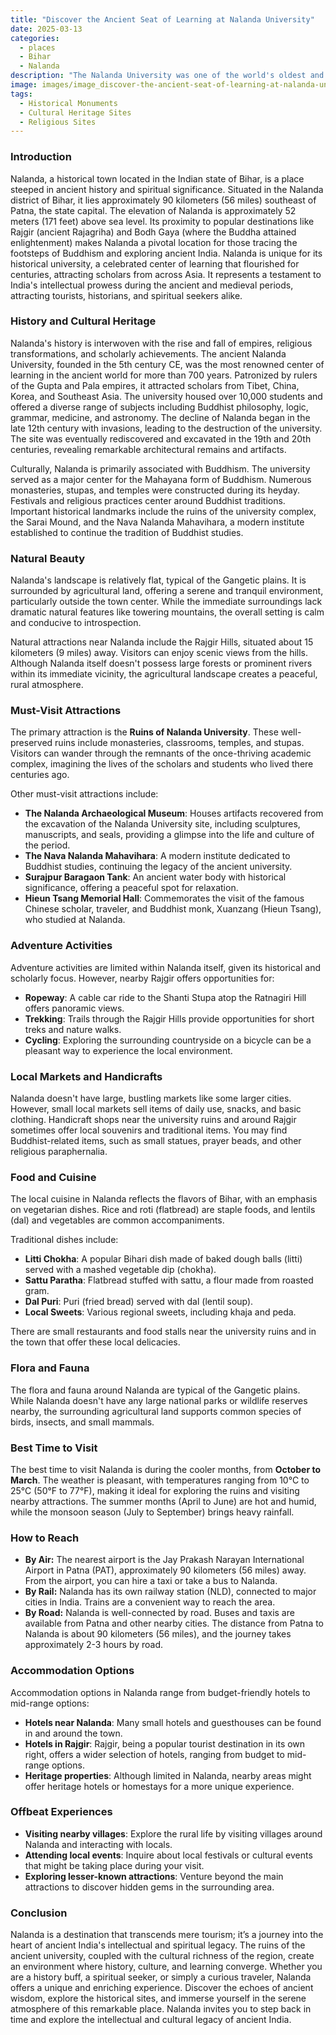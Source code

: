 ```yaml
---
title: "Discover the Ancient Seat of Learning at Nalanda University"
date: 2025-03-13
categories:
  - places
  - Bihar
  - Nalanda
description: "The Nalanda University was one of the world's oldest and most renowned centers of learning, attracting scholars from across Asia. Its ruins showcase ancient Buddhist architecture and provide insights into India's educational legacy."
image: images/image_discover-the-ancient-seat-of-learning-at-nalanda-university.png
tags: 
  - Historical Monuments
  - Cultural Heritage Sites
  - Religious Sites
---
```



### **Introduction**

Nalanda, a historical town located in the Indian state of Bihar, is a place steeped in ancient history and spiritual significance. Situated in the Nalanda district of Bihar, it lies approximately 90 kilometers (56 miles) southeast of Patna, the state capital. The elevation of Nalanda is approximately 52 meters (171 feet) above sea level. Its proximity to popular destinations like Rajgir (ancient Rajagriha) and Bodh Gaya (where the Buddha attained enlightenment) makes Nalanda a pivotal location for those tracing the footsteps of Buddhism and exploring ancient India. Nalanda is unique for its historical university, a celebrated center of learning that flourished for centuries, attracting scholars from across Asia. It represents a testament to India's intellectual prowess during the ancient and medieval periods, attracting tourists, historians, and spiritual seekers alike.

### **History and Cultural Heritage**

Nalanda's history is interwoven with the rise and fall of empires, religious transformations, and scholarly achievements. The ancient Nalanda University, founded in the 5th century CE, was the most renowned center of learning in the ancient world for more than 700 years. Patronized by rulers of the Gupta and Pala empires, it attracted scholars from Tibet, China, Korea, and Southeast Asia. The university housed over 10,000 students and offered a diverse range of subjects including Buddhist philosophy, logic, grammar, medicine, and astronomy. The decline of Nalanda began in the late 12th century with invasions, leading to the destruction of the university. The site was eventually rediscovered and excavated in the 19th and 20th centuries, revealing remarkable architectural remains and artifacts.

Culturally, Nalanda is primarily associated with Buddhism. The university served as a major center for the Mahayana form of Buddhism. Numerous monasteries, stupas, and temples were constructed during its heyday. Festivals and religious practices center around Buddhist traditions. Important historical landmarks include the ruins of the university complex, the Sarai Mound, and the Nava Nalanda Mahavihara, a modern institute established to continue the tradition of Buddhist studies.



### **Natural Beauty**

Nalanda's landscape is relatively flat, typical of the Gangetic plains. It is surrounded by agricultural land, offering a serene and tranquil environment, particularly outside the town center. While the immediate surroundings lack dramatic natural features like towering mountains, the overall setting is calm and conducive to introspection.

Natural attractions near Nalanda include the Rajgir Hills, situated about 15 kilometers (9 miles) away. Visitors can enjoy scenic views from the hills. Although Nalanda itself doesn't possess large forests or prominent rivers within its immediate vicinity, the agricultural landscape creates a peaceful, rural atmosphere.

### **Must-Visit Attractions**

The primary attraction is the **Ruins of Nalanda University**. These well-preserved ruins include monasteries, classrooms, temples, and stupas. Visitors can wander through the remnants of the once-thriving academic complex, imagining the lives of the scholars and students who lived there centuries ago.



Other must-visit attractions include:

*   **The Nalanda Archaeological Museum**: Houses artifacts recovered from the excavation of the Nalanda University site, including sculptures, manuscripts, and seals, providing a glimpse into the life and culture of the period.
*   **The Nava Nalanda Mahavihara**: A modern institute dedicated to Buddhist studies, continuing the legacy of the ancient university.
*   **Surajpur Baragaon Tank**: An ancient water body with historical significance, offering a peaceful spot for relaxation.
*   **Hieun Tsang Memorial Hall**: Commemorates the visit of the famous Chinese scholar, traveler, and Buddhist monk, Xuanzang (Hieun Tsang), who studied at Nalanda.

### **Adventure Activities**

Adventure activities are limited within Nalanda itself, given its historical and scholarly focus. However, nearby Rajgir offers opportunities for:

*   **Ropeway**: A cable car ride to the Shanti Stupa atop the Ratnagiri Hill offers panoramic views.
*   **Trekking**: Trails through the Rajgir Hills provide opportunities for short treks and nature walks.
*   **Cycling**: Exploring the surrounding countryside on a bicycle can be a pleasant way to experience the local environment.

### **Local Markets and Handicrafts**

Nalanda doesn't have large, bustling markets like some larger cities. However, small local markets sell items of daily use, snacks, and basic clothing. Handicraft shops near the university ruins and around Rajgir sometimes offer local souvenirs and traditional items. You may find Buddhist-related items, such as small statues, prayer beads, and other religious paraphernalia.



### **Food and Cuisine**

The local cuisine in Nalanda reflects the flavors of Bihar, with an emphasis on vegetarian dishes. Rice and roti (flatbread) are staple foods, and lentils (dal) and vegetables are common accompaniments.

Traditional dishes include:

*   **Litti Chokha**: A popular Bihari dish made of baked dough balls (litti) served with a mashed vegetable dip (chokha).
*   **Sattu Paratha**: Flatbread stuffed with sattu, a flour made from roasted gram.
*   **Dal Puri**: Puri (fried bread) served with dal (lentil soup).
*   **Local Sweets**: Various regional sweets, including khaja and peda.

There are small restaurants and food stalls near the university ruins and in the town that offer these local delicacies.

### **Flora and Fauna**

The flora and fauna around Nalanda are typical of the Gangetic plains. While Nalanda doesn't have any large national parks or wildlife reserves nearby, the surrounding agricultural land supports common species of birds, insects, and small mammals.

### **Best Time to Visit**

The best time to visit Nalanda is during the cooler months, from **October to March**. The weather is pleasant, with temperatures ranging from 10°C to 25°C (50°F to 77°F), making it ideal for exploring the ruins and visiting nearby attractions. The summer months (April to June) are hot and humid, while the monsoon season (July to September) brings heavy rainfall.

### **How to Reach**

*   **By Air:** The nearest airport is the Jay Prakash Narayan International Airport in Patna (PAT), approximately 90 kilometers (56 miles) away. From the airport, you can hire a taxi or take a bus to Nalanda.
*   **By Rail:** Nalanda has its own railway station (NLD), connected to major cities in India. Trains are a convenient way to reach the area.
*   **By Road:** Nalanda is well-connected by road. Buses and taxis are available from Patna and other nearby cities. The distance from Patna to Nalanda is about 90 kilometers (56 miles), and the journey takes approximately 2-3 hours by road.



### **Accommodation Options**

Accommodation options in Nalanda range from budget-friendly hotels to mid-range options:

*   **Hotels near Nalanda**: Many small hotels and guesthouses can be found in and around the town.
*   **Hotels in Rajgir**: Rajgir, being a popular tourist destination in its own right, offers a wider selection of hotels, ranging from budget to mid-range options.
*   **Heritage properties**: Although limited in Nalanda, nearby areas might offer heritage hotels or homestays for a more unique experience.

### **Offbeat Experiences**

*   **Visiting nearby villages**: Explore the rural life by visiting villages around Nalanda and interacting with locals.
*   **Attending local events**: Inquire about local festivals or cultural events that might be taking place during your visit.
*   **Exploring lesser-known attractions**: Venture beyond the main attractions to discover hidden gems in the surrounding area.

### **Conclusion**

Nalanda is a destination that transcends mere tourism; it’s a journey into the heart of ancient India's intellectual and spiritual legacy. The ruins of the ancient university, coupled with the cultural richness of the region, create an environment where history, culture, and learning converge. Whether you are a history buff, a spiritual seeker, or simply a curious traveler, Nalanda offers a unique and enriching experience. Discover the echoes of ancient wisdom, explore the historical sites, and immerse yourself in the serene atmosphere of this remarkable place. Nalanda invites you to step back in time and explore the intellectual and cultural legacy of ancient India.


